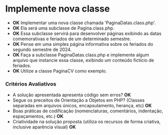 # Implemente nova classe

- **OK** Implementar uma nova classe chamada 'PaginaDatas.class.php'.
- **OK** Ela será uma subclasse de Pagina.class.php.
- **OK** Essa subclasse servirá para desenvolver páginas exibindo as datas comemorativas e feriados de um determinado semestre. 
- **OK** Pense em uma simples página informativa sobre os feriados do segundo semestre de 2024.
- **OK** Faça a subclasse PaginaDatas.class.php e implemente algum arquivo que instancie essa classe, exibindo um conteúdo fictício de feriados. 
- **OK** Utilize a classe PaginaCV como exemplo.


### Critérios Avaliativos
- A solução apresentada apresenta código sem erros? **OK**
- Segue os preceitos de Orientação a Objetos em PHP? (Classes separadas em arquivos únicos, encapsulamento, herança, etc) **OK**
- Boas práticas de codificação (nomenclaturas, comentários, indentação, espaçamentos, etc.) **OK**
- Criatividade na solução proposta (utiliza os recursos de forma criativa, inclusive aparência visual) **OK**